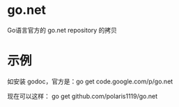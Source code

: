go.net
======

Go语言官方的 go.net repository 的拷贝

示例
======

如安装 godoc，官方是：go get code.google.com/p/go.net

现在可以这样： go get github.com/polaris1119/go.net